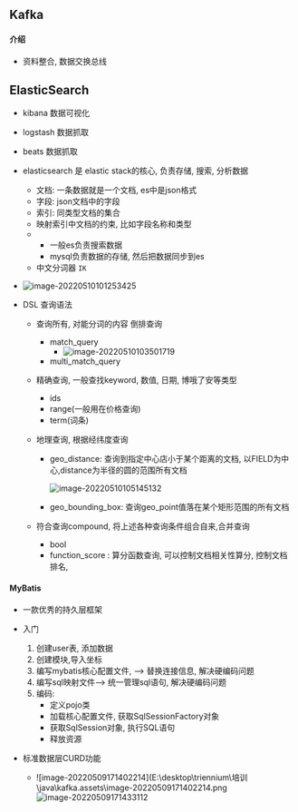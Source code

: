 



## Kafka

#### 介绍

- 资料整合, 数据交换总线

## ElasticSearch

- kibana	数据可视化

- logstash  数据抓取

- beats 数据抓取

- elasticsearch 是 elastic stack的核心, 负责存储, 搜索, 分析数据

  - 文档: 一条数据就是一个文档, es中是json格式
  - 字段: json文档中的字段
  - 索引: 同类型文档的集合
  - 映射索引中文档的约束, 比如字段名称和类型
  - - 一般es负责搜索数据
    - mysql负责数据的存储, 然后把数据同步到es
  - 中文分词器 `IK `

- ![image-20220510101253425](E:\desktop\triennium\培训\java\kafka.assets\image-20220510101253425.png)

- DSL 查询语法

  - 查询所有, 对能分词的内容 倒排查询

    - match_query 
      - ![image-20220510103501719](E:\desktop\triennium\培训\java\kafka.assets\image-20220510103501719.png)
    - multi_match_query

  - 精确查询, 一般查找keyword, 数值, 日期, 博哦了安等类型

    - ids
    - range(一般用在价格查询)
    - term(词条)

  - 地理查询, 根据经纬度查询

    - geo_distance: 查询到指定中心店小于某个距离的文档, 以FIELD为中心,distance为半径的圆的范围所有文档

      ![image-20220510105145132](E:\desktop\triennium\培训\java\kafka.assets\image-20220510105145132.png)

    - geo_bounding_box: 查询geo_point值落在某个矩形范围的所有文档

  - 符合查询compound, 将上述各种查询条件组合自来,合并查询

    - bool
    - function_score : 算分函数查询, 可以控制文档相关性算分, 控制文档排名,

#### MyBatis

- 一款优秀的持久层框架

- 入门
  1. 创建user表, 添加数据
  2. 创建模块,导入坐标
  3. 编写mybatis核心配置文件, --> 替换连接信息, 解决硬编码问题
  4. 编写sql映射文件-->  统一管理sql语句, 解决硬编码问题
  5. 编码:
     - 定义pojo类
     - 加载核心配置文件, 获取SqlSessionFactory对象
     - 获取SqlSession对象, 执行SQL语句
     - 释放资源

- 标准数据层CURD功能
  - ![image-20220509171402214](E:\desktop\triennium\培训\java\kafka.assets\image-20220509171402214.png![image-20220509171433112](E:\desktop\triennium\培训\java\kafka.assets\image-20220509171433112.png)
